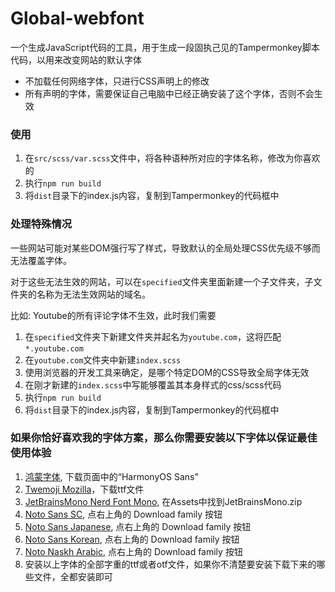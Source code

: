 # Global-webfont
一个生成JavaScript代码的工具，用于生成一段固执己见的Tampermonkey脚本代码，以用来改变网站的默认字体
+ 不加载任何网络字体，只进行CSS声明上的修改
+ 所有声明的字体，需要保证自己电脑中已经正确安装了这个字体，否则不会生效

### 使用
1. 在`src/scss/var.scss`文件中，将各种语种所对应的字体名称，修改为你喜欢的
2. 执行`npm run build`
3. 将`dist`目录下的index.js内容，复制到Tampermonkey的代码框中

### 处理特殊情况
一些网站可能对某些DOM强行写了样式，导致默认的全局处理CSS优先级不够而无法覆盖字体。

对于这些无法生效的网站，可以在`specified`文件夹里面新建一个子文件夹，子文件夹的名称为无法生效网站的域名。

比如: Youtube的所有评论字体不生效，此时我们需要
1. 在`specified`文件夹下新建文件夹并起名为`youtube.com`，这将匹配`*.youtube.com`
2. 在`youtube.com`文件夹中新建`index.scss`
3. 使用浏览器的开发工具来确定，是哪个特定DOM的CSS导致全局字体无效
4. 在刚才新建的`index.scss`中写能够覆盖其本身样式的css/scss代码
5. 执行`npm run build`
6. 将`dist`目录下的index.js内容，复制到Tampermonkey的代码框中

### 如果你恰好喜欢我的字体方案，那么你需要安装以下字体以保证最佳使用体验
1. [鸿蒙字体](https://developer.harmonyos.com/cn/docs/design/des-resources/general-0000001157315901), 下载页面中的“HarmonyOS Sans”
2. [Twemoji Mozilla](https://github.com/mozilla/twemoji-colr/releases/latest)，下载ttf文件
3. [JetBrainsMono Nerd Font Mono](https://github.com/ryanoasis/nerd-fonts/releases/latest), 在Assets中找到JetBrainsMono.zip
4. [Noto Sans SC](https://fonts.google.com/noto/specimen/Noto+Sans+SC?query=Noto+Sans+SC), 点右上角的 Download family 按钮
5. [Noto Sans Japanese](https://fonts.google.com/noto/specimen/Noto+Sans+JP?query=Noto+Sans+JP), 点右上角的 Download family 按钮
6. [Noto Sans Korean](https://fonts.google.com/noto/specimen/Noto+Sans+KR?query=Noto+Sans+KR), 点右上角的 Download family 按钮
7. [Noto Naskh Arabic](https://fonts.google.com/noto/specimen/Noto+Naskh+Arabic?query=Noto+Naskh+Arabic), 点右上角的 Download family 按钮
8. 安装以上字体的全部字重的ttf或者otf文件，如果你不清楚要安装下载下来的哪些文件，全都安装即可
